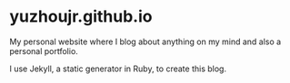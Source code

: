 # yuzhoujr.github.io


My personal website where I blog about anything on my mind and also a personal portfolio.

I use Jekyll, a static generator in Ruby, to create this blog.
